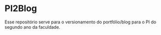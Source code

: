 # PI2Blog
Esse repositório serve para o versionamento do portfólio/blog para o PI do segundo ano da faculdade.  
